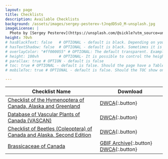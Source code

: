 ```yaml
---
layout: page
title: Checklists
description: Available Checklists
background: /assets/images/sergey-pesterev-tJnqdD5sO_M-unsplash.jpg
imageLicense: |
  Photo by [Sergey Pesterev](https://unsplash.com/@sickle?utm_source=unsplash&utm_medium=referral&utm_content=creditCopyText) on [Unsplash](https://unsplash.com/?utm_source=unsplash&utm_medium=referral&utm_content=creditCopyText)
height: 70vh
# hasBlackText: false   # OPTIONAL - default is black. Depending on your background image is can be useful to change text color
# hasTextShadow: false  # OPTIONAL - default is black. Sometimes it is neccessary to add a shadow to the text to give contrast
# overlayColor: "#ff000055" # OPTIONAL: The default transparent. Example value: #00000055
# height: 100vh         # OPTIONAL- It is possible to control the height of the image. 100vh means that it should take up full Viewport Height (vh)
# parallax: true # OPTION - default is false
# toc: true # OPTIONAL - default is false. Should the page have a Table of Contents
# mobileToc: true # OPTIONAL - default is false. Should the TOC show on mobile devices (will show above article)

---
```


| Checklist Name            | Download |
|---------------------------|-------|
|[Checklist of the Hymenoptera of Canada, Alaska and Greenland](https://www.gbif.org/dataset/a50c0cd6-f5d7-417d-ab58-71975148edf6) | [DWCA](https://data.canadensys.net/ipt/archive.do?r=aafc-hymenoptera-canada-ak-gl){:.button} |
|[Database of Vascular Plants of Canada (VASCAN)](https://www.gbif.org/dataset/3f8a1297-3259-4700-91fc-acc4170b27ce)| [DWCA](https://data.canadensys.net/ipt/archive.do?r=vascan){:.button}|
|[Checklist of Beetles (Coleoptera) of Canada and Alaska. Second Edition](https://www.gbif.org/dataset/7a9bccd4-32fc-420e-a73b-352b92267571) | [DWCA](https://data.canadensys.net/ipt/archive.do?r=coleoptera-ca-ak){:.button}|
|[Brassicaceae of Canada](https://www.gbif.org/dataset/845bc5c2-f762-11e1-a439-00145eb45e9a) | [GBIF Archive](https://www.gbif.org/occurrence/download?dataset_key=845bc5c2-f762-11e1-a439-00145eb45e9a){:.button} [DWCA](https://orphans.gbif.org/CA/845bc5c2-f762-11e1-a439-00145eb45e9a.zip){:.button}|
